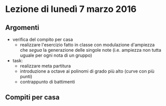 # Lezione di lunedì 7 marzo 2016

## Argomenti

* verifica del compito per casa
  * realizzare l'esercizio fatto in classe con modulazione d'ampiezza che
    *segua* la generazione delle singole note (i.e. ampiezza non tutta uguale
    per ogni nota di un gruppo)
* task:
  * realizzare meta partitura
  * introduzione a octave ai polinomi di grado più alto (curve con più punti)
  * contrappunto di battimenti

## Compiti per casa
